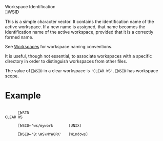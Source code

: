 <div class="heading">
  <div class="name">Workspace Identification</div>
  <div class="command">⎕WSID</div>
</div>

This is a simple character vector.  It contains the identification name of the active workspace.  If a new name is assigned, that name becomes the identification name of the active workspace, provided that it is a correctly formed name.

See [Workspaces](/introduction/workspaces.md#Workspaces) for workspace naming conventions.

It is useful, though not essential, to associate workspaces with a specific directory in order to distinguish workspaces from other files.

The value of `⎕WSID` in a clear workspace is `'CLEAR WS'`. `⎕WSID` has workspace scope.

# Example
```apl

      ⎕WSID
CLEAR WS

      ⎕WSID←'ws/mywork       (UNIX)

      ⎕WSID←'B:\WS\MYWORK'   (Windows)

```
